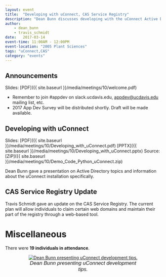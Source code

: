 ```yaml
---
layout: event
title:  "Developing with uConnect, CAS Service Registry"
description: "Dean Bunn discusses developing with the uConnect Active Directory system. Travis Schmidt discusses upcoming changes to the CAS Service Registry."
author:
    - dean_bunn
    - travis_schmidt
date:   2017-03-14
event-time: 11:00AM - 12:00PM
event-location: "2005 Plant Sciences"
tags: "uConnect,CAS"
category: "events"
---
```


Announcements
-
Slides: [PDF]({{ site.baseurl }}/media/meetings/10/welcome.pdf)

- Remember to join #appdev on slack.ucdavis.edu, appdev@ucdavis.edu mailing list, etc.
- 2017 App Dev Survey will be distributed shortly. Draft will be made available.

Developing with uConnect
-
Slides: [PDF]({{ site.baseurl }}/media/meetings/10/Developing_with_uConnect.pdf) [PPTX]({{ site.baseurl }}/media/meetings/10/Developing_with_uConnect.pptx)
Source: [ZIP]({{ site.baseurl }}/media/meetings/10/Demo_Code_Python_uConnect.zip)

Dean Bunn gave a presentation on Active Directory topics and information about the uConnect installation specifically.

CAS Service Registry Update
-
Travis Schmidt gave an update on the CAS Service Registry. The current plan will allow individuals to claim certain web domains and maintain their part of the registry through a web-based tool.

Miscellaneous
=
There were **19 individuals in attendance**.

<div style="margin: auto auto; width: 75%; text-align: center;">
  <a href="{{ site.baseurl }}/media/meetings/10/photo.jpg"><img src="{{ site.baseurl }}/media/meetings/10/photo_s.jpg" alt="Dean Bunn presenting uConnect development tips." /></a><br />
  <span style="font-size: 1.2em; font-style: italic; font-family: sans-serif;">Dean Bunn presenting uConnect development tips.</span>
</div>
